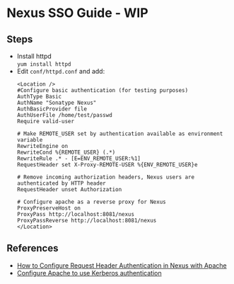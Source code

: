 # Nexus SSO Guide - WIP

## Steps
- Install httpd  
  ```yum install httpd```
- Edit `conf/httpd.conf` and add:  
  ``` 
  <Location />
  #Configure basic authentication (for testing purposes)
  AuthType Basic
  AuthName "Sonatype Nexus"
  AuthBasicProvider file
  AuthUserFile /home/test/passwd
  Require valid-user
  
  # Make REMOTE_USER set by authentication available as environment variable
  RewriteEngine on
  RewriteCond %{REMOTE_USER} (.*)
  RewriteRule .* - [E=ENV_REMOTE_USER:%1]
  RequestHeader set X-Proxy-REMOTE-USER %{ENV_REMOTE_USER}e
  
  # Remove incoming authorization headers, Nexus users are authenticated by HTTP header
  RequestHeader unset Authorization
  
  # Configure apache as a reverse proxy for Nexus
  ProxyPreserveHost on
  ProxyPass http://localhost:8081/nexus
  ProxyPassReverse http://localhost:8081/nexus
  </Location>
  ```
  
  
## References
- [How to Configure Request Header Authentication in Nexus with Apache](https://support.sonatype.com/hc/en-us/articles/214942368-How-to-Configure-Request-Header-Authentication-in-Nexus-with-Apache)
- [Configure Apache to use Kerberos authentication](http://www.microhowto.info/howto/configure_apache_to_use_kerberos_authentication.html)
